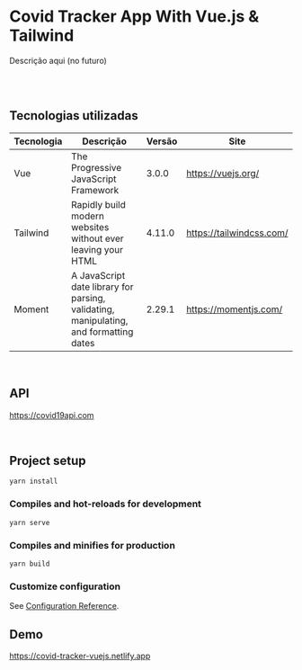 # Covid Tracker App With Vue.js & Tailwind

Descrição aqui (no futuro)
<!--
Projeto criado em Vue.js de um Rastreador de Coronavírus que apresenta os dados de pessoas infectadas, recuperadas e mortas.
Os números apresentados podem ser consultados de maneira global ou exibido por países.
-->

<br><br>
## Tecnologias utilizadas
Tecnologia | Descrição | Versão | Site
------------ | ------------- | ------------ | ------------
Vue | The Progressive JavaScript Framework | 3.0.0 | https://vuejs.org/
Tailwind | Rapidly build modern websites without ever leaving your HTML | 4.11.0 | https://tailwindcss.com/
Moment | A JavaScript date library for parsing, validating, manipulating, and formatting dates | 2.29.1 | https://momentjs.com/

<br>

## API

https://covid19api.com


<br>

## Project setup
```
yarn install
```

### Compiles and hot-reloads for development
```
yarn serve
```

### Compiles and minifies for production
```
yarn build
```

### Customize configuration
See [Configuration Reference](https://cli.vuejs.org/config/).



## Demo

https://covid-tracker-vuejs.netlify.app
